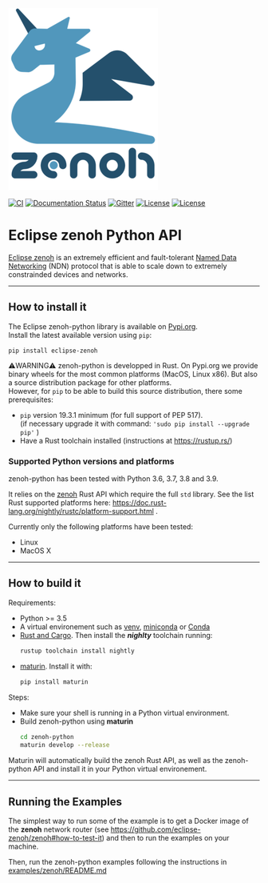 ![zenoh banner](./zenoh-dragon.png)

[![CI](https://github.com/eclipse-zenoh/zenoh-python/workflows/CI/badge.svg)](https://github.com/eclipse-zenoh/zenoh-python/actions?query=workflow%3A%22CI%22)
[![Documentation Status](https://readthedocs.org/projects/zenoh-python/badge/?version=latest)](https://zenoh-python.readthedocs.io/en/latest/?badge=latest)
[![Gitter](https://badges.gitter.im/atolab/zenoh.svg)](https://gitter.im/atolab/zenoh?utm_source=badge&utm_medium=badge&utm_campaign=pr-badge)
[![License](https://img.shields.io/badge/License-EPL%202.0-blue)](https://choosealicense.com/licenses/epl-2.0/)
[![License](https://img.shields.io/badge/License-Apache%202.0-blue.svg)](https://opensource.org/licenses/Apache-2.0)

# Eclipse zenoh Python API

[Eclipse zenoh](http://zenoh.io) is an extremely efficient and fault-tolerant [Named Data Networking](http://named-data.net) (NDN) protocol 
that is able to scale down to extremely constrainded devices and networks.

-------------------------------
## How to install it

The Eclipse zenoh-python library is available on [Pypi.org](https://pypi.org/project/eclipse-zenoh/).  
Install the latest available version using `pip`:
```
pip install eclipse-zenoh
```

:warning:WARNING:warning: zenoh-python is developped in Rust.
On Pypi.org we provide binary wheels for the most common platforms (MacOS, Linux x86). But also a source distribution package for other platforms.  
However, for `pip` to be able to build this source distribution, there some prerequisites:
 - `pip` version 19.3.1 minimum (for full support of PEP 517).  
   (if necessary upgrade it with command: `'sudo pip install --upgrade pip'` )
 - Have a Rust toolchain installed (instructions at https://rustup.rs/)

### Supported Python versions and platforms

zenoh-python has been tested with Python 3.6, 3.7, 3.8 and 3.9.

It relies on the [zenoh](https://github.com/eclipse-zenoh/zenoh/tree/master/zenoh) Rust API which require the full `std` library. See the list Rust supported platforms here: https://doc.rust-lang.org/nightly/rustc/platform-support.html .

Currently only the following platforms have been tested:
 * Linux
 * MacOS X


-------------------------------
## How to build it

Requirements:
 * Python >= 3.5
 * A virtual environement such as [venv](https://docs.python.org/3/library/venv.html), [miniconda](https://docs.conda.io/en/latest/miniconda.html) or [Conda](https://docs.conda.io/projects/conda/en/latest/)
 * [Rust and Cargo](https://doc.rust-lang.org/cargo/getting-started/installation.html).
   Then install the __*nighlty*__ toolchain running:
   ```bash
   rustup toolchain install nightly
   ```
 * [maturin](https://github.com/PyO3/maturin). Install it with:
   ```bash
   pip install maturin
   ```

Steps:
 * Make sure your shell is running in a Python virtual environment.
 * Build zenoh-python using **maturin**
   ```bash
   cd zenoh-python
   maturin develop --release
   ```

Maturin will automatically build the zenoh Rust API, as well as the zenoh-python API and install it in your Python virtual environement.

-------------------------------
## Running the Examples

The simplest way to run some of the example is to get a Docker image of the **zenoh** network router (see https://github.com/eclipse-zenoh/zenoh#how-to-test-it) and then to run the examples on your machine.

Then, run the zenoh-python examples following the instructions in [examples/zenoh/README.md](https://github.com/eclipse-zenoh/zenoh-python/blob/master/examples/zenoh/README.md)
